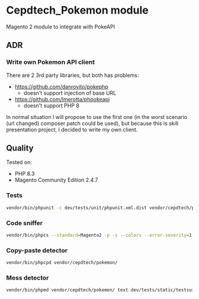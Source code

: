 # Cepdtech_Pokemon module

Magento 2 module to integrate with PokeAPI

## ADR

### Write own Pokemon API client

There are 2 3rd party libraries, but both has problems:
- https://github.com/danrovito/pokephp
  - doesn't support injection of base URL
- https://github.com/lmerotta/phpokeapi
  - doesn't support PHP 8

In normal situation I will propose to use the first one (in the worst scenario (url changed) composer patch could be
used), but because this is skill presentation project, I decided to write my own client.

## Quality

Tested on:
- PHP 8.3
- Magento Community Edition 2.4.7

### Tests

```bash
vendor/bin/phpunit -c dev/tests/unit/phpunit.xml.dist vendor/cepdtech/pokemon
```

### Code sniffer
```bash
vendor/bin/phpcs --standard=Magento2 -p -s --colors --error-severity=1 --warning-severity=0 vendor/cepdtech/pokemon/
```

### Copy-paste detector
```bash
vendor/bin/phpcpd vendor/cepdtech/pokemon/
```

### Mess detector
```bash
vendor/bin/phpmd vendor/cepdtech/pokemon/ text dev/tests/static/testsuite/Magento/Test/Php/_files/phpmd/ruleset.xml
```
